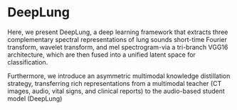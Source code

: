 # DeepLung

Here, we present DeepLung, a deep learning framework that extracts three complementary spectral representations of lung sounds short-time Fourier transform, wavelet transform, and mel spectrogram-via a tri-branch VGG16 architecture, which are then fused into a unified latent space for classification.

Furthermore, we introduce an asymmetric multimodal knowledge distillation strategy, transferring rich representations from a multimodal teacher (CT images, audio, vital signs, and clinical reports) to the audio-based student model (DeepLung)



